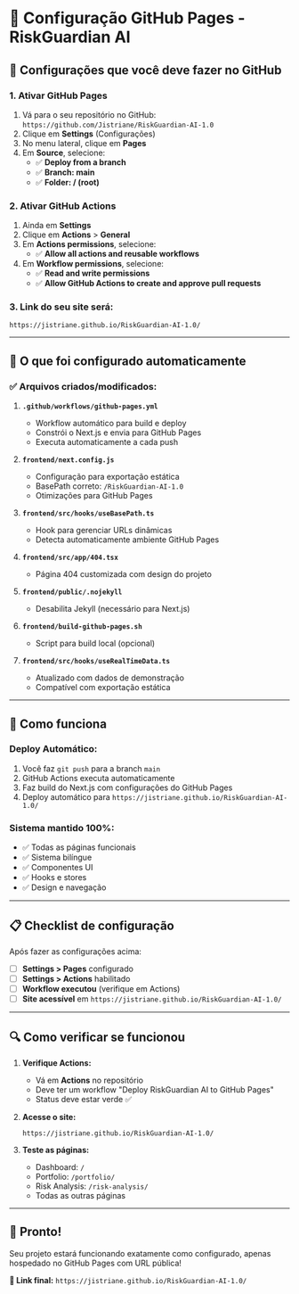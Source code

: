 # 🚀 Configuração GitHub Pages - RiskGuardian AI

## 🎯 Configurações que você deve fazer no GitHub

### 1. **Ativar GitHub Pages**
1. Vá para o seu repositório no GitHub: `https://github.com/Jistriane/RiskGuardian-AI-1.0`
2. Clique em **Settings** (Configurações)
3. No menu lateral, clique em **Pages**
4. Em **Source**, selecione:
   - ✅ **Deploy from a branch**
   - ✅ **Branch: main**
   - ✅ **Folder: / (root)**

### 2. **Ativar GitHub Actions**
1. Ainda em **Settings**
2. Clique em **Actions** > **General**
3. Em **Actions permissions**, selecione:
   - ✅ **Allow all actions and reusable workflows**
4. Em **Workflow permissions**, selecione:
   - ✅ **Read and write permissions**
   - ✅ **Allow GitHub Actions to create and approve pull requests**

### 3. **Link do seu site será:**
```
https://jistriane.github.io/RiskGuardian-AI-1.0/
```

---

## 🔧 O que foi configurado automaticamente

### ✅ **Arquivos criados/modificados:**

1. **`.github/workflows/github-pages.yml`**
   - Workflow automático para build e deploy
   - Constrói o Next.js e envia para GitHub Pages
   - Executa automaticamente a cada push

2. **`frontend/next.config.js`**
   - Configuração para exportação estática
   - BasePath correto: `/RiskGuardian-AI-1.0`
   - Otimizações para GitHub Pages

3. **`frontend/src/hooks/useBasePath.ts`**
   - Hook para gerenciar URLs dinâmicas
   - Detecta automaticamente ambiente GitHub Pages

4. **`frontend/src/app/404.tsx`**
   - Página 404 customizada com design do projeto

5. **`frontend/public/.nojekyll`**
   - Desabilita Jekyll (necessário para Next.js)

6. **`frontend/build-github-pages.sh`**
   - Script para build local (opcional)

7. **`frontend/src/hooks/useRealTimeData.ts`**
   - Atualizado com dados de demonstração
   - Compatível com exportação estática

---

## 🚀 Como funciona

### **Deploy Automático:**
1. Você faz `git push` para a branch `main`
2. GitHub Actions executa automaticamente
3. Faz build do Next.js com configurações do GitHub Pages
4. Deploy automático para `https://jistriane.github.io/RiskGuardian-AI-1.0/`

### **Sistema mantido 100%:**
- ✅ Todas as páginas funcionais
- ✅ Sistema bilíngue
- ✅ Componentes UI
- ✅ Hooks e stores
- ✅ Design e navegação

---

## 📋 Checklist de configuração

Após fazer as configurações acima:

- [ ] **Settings > Pages** configurado
- [ ] **Settings > Actions** habilitado  
- [ ] **Workflow executou** (verifique em Actions)
- [ ] **Site acessível** em `https://jistriane.github.io/RiskGuardian-AI-1.0/`

---

## 🔍 Como verificar se funcionou

1. **Verifique Actions:**
   - Vá em **Actions** no repositório
   - Deve ter um workflow "Deploy RiskGuardian AI to GitHub Pages"
   - Status deve estar verde ✅

2. **Acesse o site:**
   ```
   https://jistriane.github.io/RiskGuardian-AI-1.0/
   ```

3. **Teste as páginas:**
   - Dashboard: `/`
   - Portfolio: `/portfolio/`
   - Risk Analysis: `/risk-analysis/`
   - Todas as outras páginas

---

## 🎉 Pronto!

Seu projeto estará funcionando exatamente como configurado, apenas hospedado no GitHub Pages com URL pública!

**🔗 Link final:** `https://jistriane.github.io/RiskGuardian-AI-1.0/` 